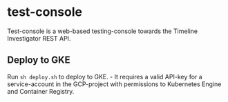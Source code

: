 # test-console

Test-console is a web-based testing-console towards the Timeline Investigator REST API.

## Deploy to GKE

Run `sh deploy.sh` to deploy to GKE. - It requires a valid API-key for a service-account in the GCP-project with permissions to Kubernetes Engine and Container Registry.